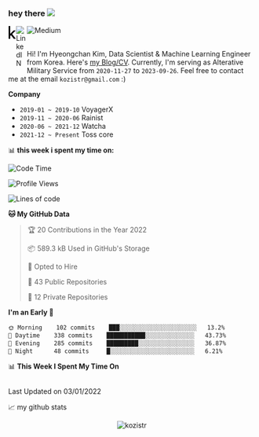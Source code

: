 ### hey there <img src="https://media.giphy.com/media/hvRJCLFzcasrR4ia7z/giphy.gif" width="25px">

<div class="icons">
  <a href="https://kaggle.com/kozistr">
    <img align="left" alt="Kaggle" width="16px" src="assets/kaggle-brands.svg" />
  </a>
  <a href="https://www.linkedin.com/in/kozistr/">
    <img align="left" alt="LinkedIN" width="22px" src="https://raw.githubusercontent.com/peterthehan/peterthehan/master/assets/linkedin.svg" />
  </a>
  <a href="https://medium.com/@kozistr">
    <img align="left" alt="Medium" width="80" src="https://github.com/melanieshi0120/melanieshi0120/blob/master/medium.ico" />
  </a>
  <br />
</div>

<br />

Hi! I'm Hyeongchan Kim, Data Scientist & Machine Learning Engineer from Korea. Here's [my Blog/CV](http://kozistr.tech/about). Currently, I'm serving as Alterative Military Service from `2020-11-27` to `2023-09-26`. Feel free to contact me at the email `kozistr@gmail.com` :)

**Company**

* `2019-01 ~ 2019-10` VoyagerX
* `2019-11 ~ 2020-06` Rainist
* `2020-06 ~ 2021-12` Watcha
* `2021-12 ~ Present` Toss core

📊 **this week i spent my time on:**
<!--START_SECTION:waka-->
![Code Time](http://img.shields.io/badge/Code%20Time-160%20hrs%2045%20mins-blue)

![Profile Views](http://img.shields.io/badge/Profile%20Views-221-blue)

![Lines of code](https://img.shields.io/badge/From%20Hello%20World%20I%27ve%20Written-784%20Thousand%20lines%20of%20code-blue)

**🐱 My GitHub Data** 

> 🏆 20 Contributions in the Year 2022
 > 
> 📦 589.3 kB Used in GitHub's Storage 
 > 
> 💼 Opted to Hire
 > 
> 📜 43 Public Repositories 
 > 
> 🔑 12 Private Repositories  
 > 
**I'm an Early 🐤** 

```text
🌞 Morning    102 commits    ███░░░░░░░░░░░░░░░░░░░░░░   13.2% 
🌆 Daytime    338 commits    ███████████░░░░░░░░░░░░░░   43.73% 
🌃 Evening    285 commits    █████████░░░░░░░░░░░░░░░░   36.87% 
🌙 Night      48 commits     █░░░░░░░░░░░░░░░░░░░░░░░░   6.21%

```


📊 **This Week I Spent My Time On** 

```text
```


 Last Updated on 03/01/2022
<!--END_SECTION:waka-->

📈 my github stats

<p align="center"> <img src="https://github-readme-stats.vercel.app/api?username=kozistr&show_icons=true&theme=gotham" alt="kozistr" />
